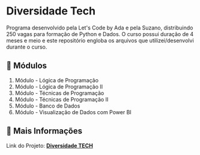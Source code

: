 # Diversidade Tech

Programa desenvolvido pela Let's Code by Ada e pela Suzano, distribuindo 250 vagas para formação de Python e Dados. O curso possui duração de 4 meses e meio e este repositório engloba os arquivos que utilizei/desenvolvi durante o curso.

## 📄 Módulos

1. Módulo - Lógica de Programação
2. Módulo - Lógica de Programação II
3. Módulo - Técnicas de Programação 
4. Módulo - Técnicas de Programação II
5. Módulo - Banco de Dados
6. Módulo - Visualização de Dados com Power BI


## 🚀 Mais Informações

Link do Projeto: **[Diversidade TECH](https://letscode.com.br/processos-seletivos/suzano-diversidade-tech)**